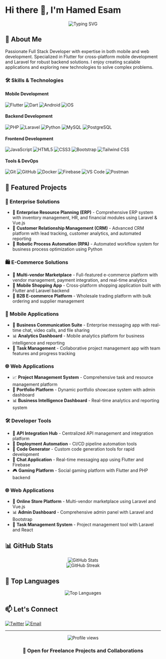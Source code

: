 # Hi there 👋, I'm Hamed Esam

<div align="center">
  <img src="https://readme-typing-svg.herokuapp.com?font=Fira+Code&weight=500&size=25&pause=1000&color=3F97F7&center=true&vCenter=true&width=435&lines=Full+Stack+Developer;Flutter+Developer;Laravel+Expert;Always+learning+new+things" alt="Typing SVG" />
</div>

## 🚀 About Me
Passionate Full Stack Developer with expertise in both mobile and web development. Specialized in Flutter for cross-platform mobile development and Laravel for robust backend solutions. I enjoy creating scalable applications and exploring new technologies to solve complex problems.

### 🛠️ Skills & Technologies

#### Mobile Development
![Flutter](https://img.shields.io/badge/-Flutter-02569B?style=flat-square&logo=flutter&logoColor=white)
![Dart](https://img.shields.io/badge/-Dart-0175C2?style=flat-square&logo=dart&logoColor=white)
![Android](https://img.shields.io/badge/-Android-3DDC84?style=flat-square&logo=android&logoColor=white)
![iOS](https://img.shields.io/badge/-iOS-000000?style=flat-square&logo=ios&logoColor=white)

#### Backend Development
![PHP](https://img.shields.io/badge/-PHP-777BB4?style=flat-square&logo=php&logoColor=white)
![Laravel](https://img.shields.io/badge/-Laravel-FF2D20?style=flat-square&logo=laravel&logoColor=white)
![Python](https://img.shields.io/badge/-Python-3776AB?style=flat-square&logo=Python&logoColor=white)
![MySQL](https://img.shields.io/badge/-MySQL-4479A1?style=flat-square&logo=mysql&logoColor=white)
![PostgreSQL](https://img.shields.io/badge/-PostgreSQL-336791?style=flat-square&logo=postgresql&logoColor=white)

#### Frontend Development
![JavaScript](https://img.shields.io/badge/-JavaScript-F7DF1E?style=flat-square&logo=javascript&logoColor=black)
![HTML5](https://img.shields.io/badge/-HTML5-E34F26?style=flat-square&logo=html5&logoColor=white)
![CSS3](https://img.shields.io/badge/-CSS3-1572B6?style=flat-square&logo=css3&logoColor=white)
![Bootstrap](https://img.shields.io/badge/-Bootstrap-7952B3?style=flat-square&logo=bootstrap&logoColor=white)
![Tailwind CSS](https://img.shields.io/badge/-Tailwind_CSS-38B2AC?style=flat-square&logo=tailwind-css&logoColor=white)

#### Tools & DevOps
![Git](https://img.shields.io/badge/-Git-F05032?style=flat-square&logo=git&logoColor=white)
![GitHub](https://img.shields.io/badge/-GitHub-181717?style=flat-square&logo=github&logoColor=white)
![Docker](https://img.shields.io/badge/-Docker-2496ED?style=flat-square&logo=docker&logoColor=white)
![Firebase](https://img.shields.io/badge/-Firebase-FFCA28?style=flat-square&logo=firebase&logoColor=black)
![VS Code](https://img.shields.io/badge/-VS_Code-007ACC?style=flat-square&logo=visual-studio-code&logoColor=white)
![Postman](https://img.shields.io/badge/-Postman-FF6C37?style=flat-square&logo=postman&logoColor=white)

## 🎯 Featured Projects

### 🏢 Enterprise Solutions
- 💼 **Enterprise Resource Planning (ERP)** - Comprehensive ERP system with inventory management, HR, and financial modules using Laravel & Vue.js
- 👥 **Customer Relationship Management (CRM)** - Advanced CRM platform with lead tracking, customer analytics, and automated reporting
- 🤖 **Robotic Process Automation (RPA)** - Automated workflow system for business process optimization using Python

### 🛍️ E-Commerce Solutions
- 🏪 **Multi-vendor Marketplace** - Full-featured e-commerce platform with vendor management, payment integration, and real-time analytics
- 📱 **Mobile Shopping App** - Cross-platform shopping application built with Flutter and Laravel backend
- 🛒 **B2B E-commerce Platform** - Wholesale trading platform with bulk ordering and supplier management

### 📱 Mobile Applications
- 💬 **Business Communication Suite** - Enterprise messaging app with real-time chat, video calls, and file sharing
- 📊 **Analytics Dashboard** - Mobile analytics platform for business intelligence and reporting
- 🎯 **Task Management** - Collaborative project management app with team features and progress tracking

### 🌐 Web Applications
- 📈 **Project Management System** - Comprehensive task and resource management platform
- 🎨 **Portfolio Platform** - Dynamic portfolio showcase system with admin dashboard
- 📊 **Business Intelligence Dashboard** - Real-time analytics and reporting system

### 🛠️ Developer Tools
- 🔧 **API Integration Hub** - Centralized API management and integration platform
- 🚀 **Deployment Automation** - CI/CD pipeline automation tools
- 📝 **Code Generator** - Custom code generation tools for rapid development
- 💬 **Chat Application** - Real-time messaging app using Flutter and Firebase
- 🎮 **Gaming Platform** - Social gaming platform with Flutter and PHP backend

### 🌐 Web Applications
- 🏪 **Online Store Platform** - Multi-vendor marketplace using Laravel and Vue.js
- 📊 **Admin Dashboard** - Comprehensive admin panel with Laravel and Bootstrap
- 🎯 **Task Management System** - Project management tool with Laravel and React

## 📊 GitHub Stats

<div align="center">
  <img src="https://github-readme-stats.vercel.app/api?username=Hamed233&show_icons=true&theme=radical" alt="GitHub Stats" />
</div>

<div align="center">
  <img src="https://github-readme-streak-stats.herokuapp.com/?user=Hamed233&theme=radical" alt="GitHub Streak" />
</div>

## 🌟 Top Languages

<div align="center">
  <img src="https://github-readme-stats.vercel.app/api/top-langs/?username=Hamed233&layout=compact&theme=radical" alt="Top Languages" />
</div>

## 📫 Let's Connect
[![Twitter](https://img.shields.io/badge/-Twitter-1DA1F2?style=flat-square&logo=twitter&logoColor=white)](https://x.com/hamedesam_dev)
[![Email](https://img.shields.io/badge/-Email-D14836?style=flat-square&logo=gmail&logoColor=white)](mailto:info@albashmoparmeg.com)

---

<div align="center">
  <img src="https://komarev.com/ghpvc/?username=Hamed233&color=blue&style=flat-square" alt="Profile views" />
</div>

<div align="center">
  
  ### 💼 Open for Freelance Projects and Collaborations
  
</div>
